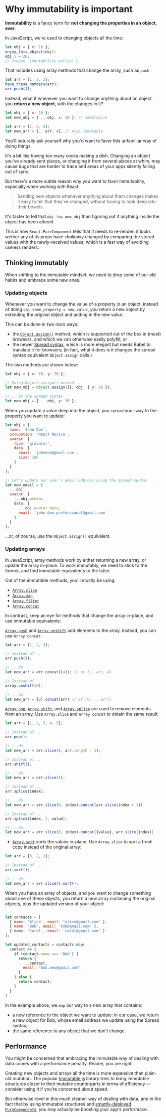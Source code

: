 # Why immutability is important

__Immutability__ is a fancy term for __not changing the properties in an object, ever__. 

In JavaScript, we're used to changing objects all the time:

```js
let obj = { x: 10 };
enjoy_this_object(obj);
obj.x = 20; 
// freeze, immutability police! 🚨
```

That includes using array methods that change the array, such as `push`:

```js
let arr = [1, 2, 3];
have_these_numbers(arr);
arr.push(4);
```

Instead, what if whenever you want to change anything about an object, you __return a new object__, with the changes in it? 

```js
let obj = { x: 10 };
let new_obj = { ...obj, x: 20 }; // immutabile

let arr = [1, 2, 3];
let new_arr = [...arr, 4]; // Also immutable
```

You'll naturally ask yourself why you'd want to favor this unfamiliar way of doing things. 

It's a bit like having too many cooks making a dish. Changing an object you've already sent places, or changing it from several places at whim, may cause bugs that are harder to trace and areas of your apps silently falling out of sync.

But there's a more subtle reason why you want to favor immutability, especially when working with React: 

> Sending new objects whenever anything about them changes makes it easy to tell that they've changed, without having to look deep into their bowels.

It's faster to tell that `obj !== new_obj` than figuring out if anything inside the object has been altered.

This is how `React.PureComponent` tells that it needs to re-render: it looks wether any of its props have _shallowly_ changed by comparing the stored values with the newly-received values, which is a fast way of avoiding useless renders.

## Thinking immutably

When shifting to the immutable mindset, we need to drop some of our old habits and embrace some new ones.

### Updating objects 

Whenever you want to change the value of a property in an object, instead of doing `obj.some_property = new_value`, you return a new object by extending the original object and adding in the new value.

This can be done in two main ways:

* the [`Object.assign()`](https://developer.mozilla.org/en-US/docs/Web/JavaScript/Reference/Global_Objects/Object/assign) method, which is supported out of the box in (most) browsers, and which we can otherwise easily polyfill, or
* the newer [Spread syntax](https://developer.mozilla.org/en-US/docs/Web/JavaScript/Reference/Operators/Spread_syntax), which is more elegant but needs Babel to translate it for browsers; (in fact, what it does is it changes the spread syntax equivalent `Object.assign` calls.)

The two methods are shown below:

```js
let obj = { x: 10, y: 20 };

// Using Object.assign() method...
let new_obj = Object.assign({}, obj, { y: 30 }); 

// ...or the Spread syntax
let new_obj = { ...obj, y: 30 }; 
```

When you update a value deep into the object, you `spread` your way to the property you want to update:

```js
let obj = {
  name: 'John Doe',
  occupation: 'React Novice',
  avatar: {
    type: 'gravatar',
    data: {
      email: 'johndoe@gmail.com',
      size: 100
    }
  }
};

// Let's update our user's email address using the Spread syntax
let new_email = {
  ...obj,
  avatar: {
    ...obj.avatar,
    data: {
      ...obj.avatar.data,
      email: 'john.doe.professional@gmail.com'
    }
  }
};
```

...or, of course, use the `Object.assign()` equivalent.

### Updating arrays

In JavaScript, array methods work by either returning a new array, or update the array in-place. To work immutably, we need to stick to the former, and find immutable equivalents to the latter. 

Out of the immutable methods, you'll mostly be using:

* [`Array.slice`](https://developer.mozilla.org/en-US/docs/Web/JavaScript/Reference/Global_Objects/Array/slice)
* [`Array.map`](https://developer.mozilla.org/en-US/docs/Web/JavaScript/Reference/Global_Objects/Array/map)
* [`Array.filter`](https://developer.mozilla.org/en-US/docs/Web/JavaScript/Reference/Global_Objects/Array/filter)
* [`Array.concat`](https://developer.mozilla.org/en-US/docs/Web/JavaScript/Reference/Global_Objects/Array/concat)

In contrast, keep an eye for methods that change the array in-place, and use immutable equivalents:

[`Array.push`](https://developer.mozilla.org/en-US/docs/Web/JavaScript/Reference/Global_Objects/Array/push) and [`Array.unshift`](https://developer.mozilla.org/en-US/docs/Web/JavaScript/Reference/Global_Objects/Array/unshift) add elements to the array. Instead, you can use `Array.concat`:

```js
let arr = [1, 2, 3];

// Instead of...
arr.push(4);

// ...do
let new_arr = arr.concat([4]); // or [...arr, 4]

// Instead of...
array.unshift(0);

// ...do
let new_arr = [0].concat(arr) // or [0, ...arr];
```

[`Array.pop`](https://developer.mozilla.org/en-US/docs/Web/JavaScript/Reference/Global_Objects/Array/pop), [`Array.shift`](https://developer.mozilla.org/en-US/docs/Web/JavaScript/Reference/Global_Objects/Array/shift), and [`Array.splice`](https://developer.mozilla.org/en-US/docs/Web/JavaScript/Reference/Global_Objects/Array/splice) are used to remove elements from an array. Use `Array.slice` and `Array.concat` to obtain the same result:

```js
let arr = [1, 2, 3, 4, 5];

// Instead of...
arr.pop();

// ...do
let new_arr = arr.slice(0, arr.length - 1);

// Instead of...
arr.shift();

// ...do
let new_arr = arr.slice(1);

// Instead of...
arr.splice(index);

// ...do
let new_arr = arr.slice(0, index).concat(arr.slice(index + 1))

// Instead of...
arr.splice(index, 1, value);

// ...do
let new_arr = arr.slice(0, index).concat([value], arr.slice(index))
```


* [`Array.sort`](https://developer.mozilla.org/en-US/docs/Web/JavaScript/Reference/Global_Objects/Array/sort) sorts the values in-place. Use `Array.slice` to sort a fresh copy instead of the original array:

```js
let arr = [3, 2, 1];

// Instead of...
arr.sort();

// ...do
let new_arr = arr.slice().sort();
```

When you have an array of objects, and you want to change something about one of these objects, you return a new array containing the original objects, plus the updated version of your object:

```js

let contacts = [
  { name: 'Alice', email: "alice@gmail.com" },
  { name: 'Bob', email: 'bob@gmail.com' },
  { name: 'Carol', email: 'carol@gmail.com' }
];

let updated_contacts = contacts.map(
  contact => {
    if (contact.name === 'Bob') {
      return {
        ...contact,
        email: "bob.new@gmail.com"
      }
    } else {
      return contact;
    }
  }
)

```

In the example above, we `map` our way to a new array that contains:

* a new reference to the object we want to update: in our case, we return a new object for Bob, whose email address we update using the Spread syntax;
* the same reference to any object that we don't change.

## Performance

You might be concerned that embracing the immutable way of dealing with data comes with a performance penalty. Reader, you are right. 

Creating new objects and arrays all the time is more expensive than plain-old mutation. The popular [Immutable.js](https://facebook.github.io/immutable-js/) library tries to bring immutable structures closer to their mutable counterparts in terms of efficiency — consider using it if you're concerned about speed. 

But otherwise revel in this much cleaner way of dealing with data, and in the fact that by using immutable structures and [smartly-deployed `PureComponent`s](./components.md), you may actually be boosting your app's performace. 